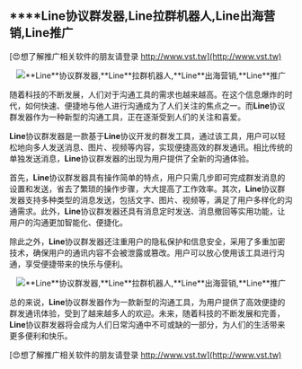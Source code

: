 ## ****Line**协议群发器,**Line**拉群机器人,**Line**出海营销,**Line**推广**

[😍想了解推广相关软件的朋友请登录 http://www.vst.tw](http://www.vst.tw)

 <center><img src="https://vst.tw/MP4/tuiguang/png/0.png" alt="**Line**协议群发器,**Line**拉群机器人,**Line**出海营销,**Line**推广"></center>

随着科技的不断发展，人们对于沟通工具的需求也越来越高。在这个信息爆炸的时代，如何快速、便捷地与他人进行沟通成为了人们关注的焦点之一。而**Line**协议群发器作为一种新型的沟通工具，正在逐渐受到人们的关注和喜爱。

**Line**协议群发器是一款基于**Line**协议开发的群发工具，通过该工具，用户可以轻松地向多人发送消息、图片、视频等内容，实现便捷高效的群发通讯。相比传统的单独发送消息，**Line**协议群发器的出现为用户提供了全新的沟通体验。

首先，**Line**协议群发器具有操作简单的特点，用户只需几步即可完成群发消息的设置和发送，省去了繁琐的操作步骤，大大提高了工作效率。其次，**Line**协议群发器支持多种类型的消息发送，包括文字、图片、视频等，满足了用户多样化的沟通需求。此外，**Line**协议群发器还具有消息定时发送、消息撤回等实用功能，让用户的沟通更加智能化、便捷化。

除此之外，**Line**协议群发器还注重用户的隐私保护和信息安全，采用了多重加密技术，确保用户的通讯内容不会被泄露或篡改。用户可以放心使用该工具进行沟通，享受便捷带来的快乐与便利。

 <center><img src="https://vst.tw/MP4/tuiguang/png/0.png" alt="**Line**协议群发器,**Line**拉群机器人,**Line**出海营销,**Line**推广"></center>

总的来说，**Line**协议群发器作为一款新型的沟通工具，为用户提供了高效便捷的群发通讯体验，受到了越来越多人的欢迎。未来，随着科技的不断发展和完善，**Line**协议群发器将会成为人们日常沟通中不可或缺的一部分，为人们的生活带来更多便利和快乐。

[😍想了解推广相关软件的朋友请登录 http://www.vst.tw](http://www.vst.tw)



